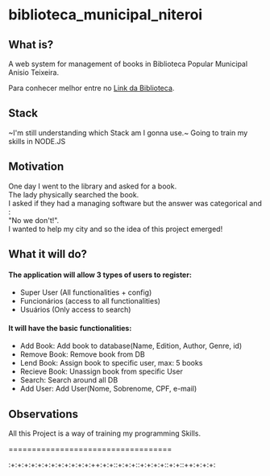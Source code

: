 # biblioteca_municipal_niteroi

## What is?

A web system for management of books in Biblioteca Popular Municipal Anisio Teixeira.

Para conhecer melhor entre no [Link da Biblioteca](http://www.educacaoniteroi.com.br/2015/05/biblioteca-popular-municipal-anisio-teixeira/).

## Stack
~I'm still understanding which Stack am I gonna use.~
Going to train my skills in NODE.JS

## Motivation
One day I went to the library and asked for a book.  
The lady physically searched the book.   
I asked if they had a managing software but the answer was categorical and :   
"No we don't!".  
I wanted to help my city and so the idea of this project emerged!  

## What it will do?
#### The application will allow 3 types of users to register:  
- Super User (All functionalities + config)
- Funcionários (access to all functionalities) 
- Usuários (Only access to search)

#### It will have the basic functionalities:
- Add Book: Add book to database(Name, Edition, Author, Genre, id)
- Remove Book: Remove book from DB
- Lend Book: Assign book to specific user, max: 5 books
- Recieve Book: Unassign book from specific User
- Search: Search around all DB
- Add User: Add User(Nome, Sobrenome, CPF, e-mail) 

## Observations
All this Project is a way of training my programming Skills.  
  
===================================  


:+:+:+:+:+:+:+:+:+:+:+:+:++:+:+::+:+:+::+:+:+:+::+:+::++:+:+:+:
